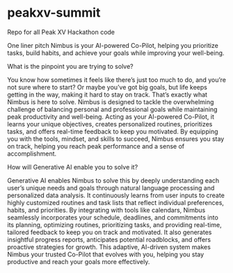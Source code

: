 # peakxv-summit
Repo for all Peak XV Hackathon code

One liner pitch
Nimbus is your AI-powered Co-Pilot, helping you prioritize tasks, build habits, and achieve your goals while improving your well-being.

What is the pinpoint you are trying to solve?

You know how sometimes it feels like there’s just too much to do, and you’re not sure where to start? Or maybe you’ve got big goals, but life keeps getting in the way, making it hard to stay on track. That’s exactly what Nimbus is here to solve. Nimbus is designed to tackle the overwhelming challenge of balancing personal and professional goals while maintaining peak productivity and well-being. Acting as your AI-powered Co-Pilot, it learns your unique objectives, creates personalized routines, prioritizes tasks, and offers real-time feedback to keep you motivated. By equipping you with the tools, mindset, and skills to succeed, Nimbus ensures you stay on track, helping you reach peak performance and a sense of accomplishment.

How will Generative AI enable you to solve it?

Generative AI enables Nimbus to solve this by deeply understanding each user’s unique needs and goals through natural language processing and personalized data analysis. It continuously learns from user inputs to create highly customized routines and task lists that reflect individual preferences, habits, and priorities. By integrating with tools like calendars, Nimbus seamlessly incorporates your schedule, deadlines, and commitments into its planning, optimizing routines, prioritizing tasks, and providing real-time, tailored feedback to keep you on track and motivated. It also generates insightful progress reports, anticipates potential roadblocks, and offers proactive strategies for growth. This adaptive, AI-driven system makes Nimbus your trusted Co-Pilot that evolves with you, helping you stay productive and reach your goals more effectively.
